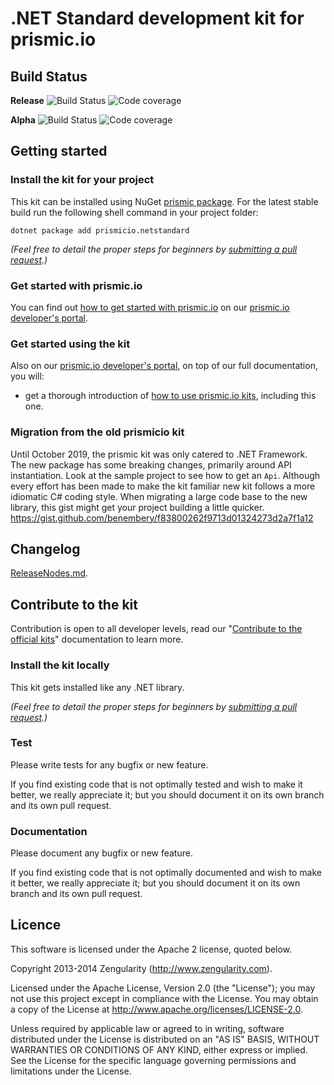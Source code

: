 # .NET Standard development kit for prismic.io

## Build Status

**Release** 
![Build Status](https://img.shields.io/azure-devops/build/adaptive-webworks/prismic/13/master)
![Code coverage](https://img.shields.io/azure-devops/coverage/adaptive-webworks/prismic/13/master)

**Alpha** 
![Build Status](https://img.shields.io/azure-devops/build/adaptive-webworks/prismic/14/dev)
![Code coverage](https://img.shields.io/azure-devops/coverage/adaptive-webworks/prismic/14/dev)

## Getting started

### Install the kit for your project

This kit can be installed using NuGet [prismic package](https://www.nuget.org/packages/prismicio.netstandard).
For the latest stable build run the following shell command in your project folder:

```shell
dotnet package add prismicio.netstandard
```

*(Feel free to detail the proper steps for beginners by [submitting a pull request](https://developers.prismic.io/documentation/UszOeAEAANUlwFpp/contribute-to-the-official-kits).)*

### Get started with prismic.io

You can find out [how to get started with prismic.io](https://developers.prismic.io/documentation/UjBaQsuvzdIHvE4D/getting-started) on our [prismic.io developer's portal](https://developers.prismic.io/).

### Get started using the kit

Also on our [prismic.io developer's portal](https://developers.prismic.io/), on top of our full documentation, you will:
* get a thorough introduction of [how to use prismic.io kits](https://developers.prismic.io/documentation/UjBe8bGIJ3EKtgBZ/api-documentation#kits-and-helpers), including this one.

### Migration from the old prismicio kit

Until October 2019, the prismic kit was only catered to .NET Framework. The new package has some breaking changes, primarily around API instantiation. Look at the sample project to see how to get an `Api`.
Although every effort has been made to make the kit familiar new kit follows a more idiomatic C# coding style. When migrating a large code base to the new library, this gist might get your project building a little quicker.
https://gist.github.com/benembery/f83800262f9713d01324273d2a7f1a12

## Changelog
[ReleaseNodes.md](https://github.com/prismicio/csharp-kit/blob/master/ReleaseNotes.md).

## Contribute to the kit

Contribution is open to all developer levels, read our "[Contribute to the official kits](https://developers.prismic.io/documentation/UszOeAEAANUlwFpp/contribute-to-the-official-kits)" documentation to learn more.

### Install the kit locally

This kit gets installed like any .NET library.

*(Feel free to detail the proper steps for beginners by [submitting a pull request](https://developers.prismic.io/documentation/UszOeAEAANUlwFpp/contribute-to-the-official-kits).)*

### Test

Please write tests for any bugfix or new feature.

If you find existing code that is not optimally tested and wish to make it better, we really appreciate it; but you should document it on its own branch and its own pull request.

### Documentation

Please document any bugfix or new feature.

If you find existing code that is not optimally documented and wish to make it better, we really appreciate it; but you should document it on its own branch and its own pull request.

## Licence

This software is licensed under the Apache 2 license, quoted below.

Copyright 2013-2014 Zengularity (http://www.zengularity.com).

Licensed under the Apache License, Version 2.0 (the "License"); you may not use this project except in compliance with the License. You may obtain a copy of the License at http://www.apache.org/licenses/LICENSE-2.0.

Unless required by applicable law or agreed to in writing, software distributed under the License is distributed on an "AS IS" BASIS, WITHOUT WARRANTIES OR CONDITIONS OF ANY KIND, either express or implied. See the License for the specific language governing permissions and limitations under the License.
